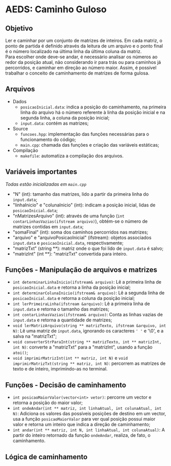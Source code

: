 # AEDS: Caminho Guloso
## Objetivo
Ler e caminhar por um conjunto de matrizes de inteiros. Em cada matriz, o ponto de partida é definido através da leitura de um arquivo e o ponto final é o número localizado na última linha da última coluna da matriz. </br>
Para escolher onde deve-se andar, é necessário analisar os números ao redor da posição atual, não considerando ir para trás ou para caminhos já percorridos, e caminhar em direção ao número maior. Assim, é possível trabalhar o conceito de caminhamento de matrizes de forma gulosa.

## Arquivos
* Dados
  * ```posicaoInicial.data```: indica a posição do caminhamento, na primeira linha do arquivo há o número referente à linha da posição inicial e na segunda linha, a coluna da posição inicial;
  * ```input.data```: contém as matrizes;
* Source
  * ```funcoes.hpp```: implementação das funções necessárias para o funcionamento do código;
  * ```main.cpp```: chamada das funções e criação das variáveis estáticas;
* Compilação
  * ```makefile```: automatiza a compilação dos arquivos.
  
## Variáveis importantes
*Todas estão inicializadas em ```main.cpp```*
* "N" (int): tamanho das matrizes, lido a partir da primeira linha do ```input.data```;
* "linhaInicio" e "colunaInicio" (int): indicam a posição inicial, lidas de ```posicaoInicial.data```;
* "nMatrizesArquivo" (int): através de uma função (```int contarLinhasVazias(ifstream arquivo)```), obtém-se o número de matrizes contidas em ```input.data```;
* "somaFinal" (int): soma dos caminhos percorridos nas matrizes;
* "arquivo" e "arquivoPosicaoInicial" (ifstream): objetos associados ```input.data``` e ```posicaoInicial.data```, respectivamente;
* "matrizTxt" (string **): matriz onde o que foi lido de ```input.data``` é salvo;
* "matrizInt" (int **): "matrizTxt" convertida para inteiro.

## Funções - Manipulação de arquivos e matrizes
* ```int determinarLinhaInicio(ifstream& arquivo)```: Lê a primeira linha de ```posicaoInicial.data``` e retorna a linha da posição inicial;
* ```int determinarColunaInicio(ifstream& arquivo)```: Lê a segunda linha de ```posicaoInicial.data``` e retorna a coluna da posição inicial;
* ```int lerPrimeiraLinha(ifstream &arquivo)```: Lê a primeira linha de ```input.data``` e retorna o tamanho das matrizes;
* ```int contarLinhasVazias(ifstream& arquivo)```: Conta as linhas vazias de ```input.data``` e retorna a quantidade de matrizes;
* ```void lerMatrizArquivo(string ** matrizTexto, ifstream &arquivo, int N)```: Lê uma matriz de ```input.data```, ignorando os caracteres ```' '``` e '\0', e a salva na "matrizTxt";
* ```void converterStrParaInt(string ** matrizTexto, int ** matrizInt, int N)```: converte a "matrizTxt" para a "matrizInt", usando a função ```atoi()```;
* ```void imprimirMatrizInt(int ** matriz, int N)``` e ```void imprimirMatrizTxt(string ** matriz, int N)```: percorrem as matrizes de texto e de inteiro, imprimindo-as no terminal.

## Funções - Decisão de caminhamento
* ```int posicaoMaiorValor(vector<int> vetor)```: percorre um vector e retorna a posição do maior valor;
* ```int ondeAndar(int ** matriz, int linhaAtual, int colunaAtual, int N)```: Adiciona os valores das possíveis posições de destino em um vector, usa a função ```posicaoMaiorValor``` para ver qual posição possui maior valor e retorna um inteiro que indica a direção de caminhamento;
* ```int andar(int ** matriz, int N, int linhaAtual, int colunaAtual)```: A partir do inteiro retornado da função ```ondeAndar```, realiza, de fato, o caminhamento.

## Lógica de caminhamento
